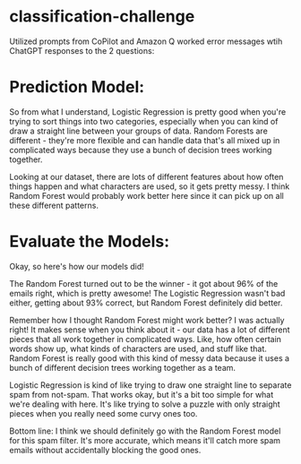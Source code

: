 # classification-challenge
Utilized prompts from CoPilot and Amazon Q
worked error messages wtih ChatGPT
responses to the 2 questions:

# Prediction Model:

So from what I understand, Logistic Regression is pretty good when you're trying to sort things into two categories, especially when you can kind of draw a straight line between your groups of data. Random Forests are different - they're more flexible and can handle data that's all mixed up in complicated ways because they use a bunch of decision trees working together.

Looking at our dataset, there are lots of different features about how often things happen and what characters are used, so it gets pretty messy. I think Random Forest would probably work better here since it can pick up on all these different patterns. 

# Evaluate the Models:

Okay, so here's how our models did!

The Random Forest turned out to be the winner - it got about 96% of the emails right, which is pretty awesome! The Logistic Regression wasn't bad either, getting about 93% correct, but Random Forest definitely did better.

Remember how I thought Random Forest might work better? I was actually right! It makes sense when you think about it - our data has a lot of different pieces that all work together in complicated ways. Like, how often certain words show up, what kinds of characters are used, and stuff like that. Random Forest is really good with this kind of messy data because it uses a bunch of different decision trees working together as a team.

Logistic Regression is kind of like trying to draw one straight line to separate spam from not-spam. That works okay, but it's a bit too simple for what we're dealing with here. It's like trying to solve a puzzle with only straight pieces when you really need some curvy ones too.

Bottom line: I think we should definitely go with the Random Forest model for this spam filter. It's more accurate, which means it'll catch more spam emails without accidentally blocking the good ones. 